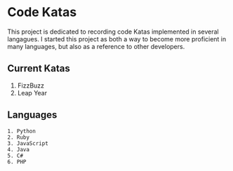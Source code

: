 # Code Katas

This project is dedicated to recording code Katas implemented in several langagues. I started this project as both a way to become more proficient in many languages, but also as a reference to other developers.


## Current Katas

 1. FizzBuzz
 2. Leap Year

 ## Languages
    1. Python
    2. Ruby
    3. JavaScript
    4. Java
    5. C#
    6. PHP
